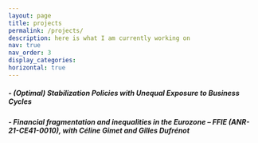 ```yaml
---
layout: page
title: projects
permalink: /projects/
description: here is what I am currently working on
nav: true
nav_order: 3
display_categories: 
horizontal: true
---
```




##### - (Optimal) Stabilization Policies with Unequal Exposure to Business Cycles

##### - Financial fragmentation and inequalities in the Eurozone – FFIE (ANR-21-CE41-0010), with Céline Gimet and Gilles Dufrénot 
